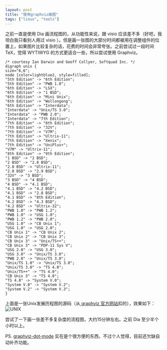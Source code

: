 ```yaml
---
layout: post
title: "使用graphviz画图"
tags: ["linux", "tools"]
---
```


之前一直是使用 Dia 画流程图的，从功能性来说，跟 visio 应该差不多（好吧，我坦白我只看别人用过 visio ）。但是画一张图的大部分时间都被用在调整组件的位置上，如果图片比较复杂的话，花费的时间会非常夸张。之前尝试过一段时间 TeX，觉得 WYTIWYG 的方式更适合一些，所以尝试使用 Graphviz。

<!-- more -->

```
/* courtesy Ian Darwin and Geoff Collyer, Softquad Inc. */
digraph unix {
size="6,6";
node [color=lightblue2, style=filled];
"5th Edition" -> "6th Edition";
"5th Edition" -> "PWB 1.0";
"6th Edition" -> "LSX";
"6th Edition" -> "1 BSD";
"6th Edition" -> "Mini Unix";
"6th Edition" -> "Wollongong";
"6th Edition" -> "Interdata";
"Interdata" -> "Unix/TS 3.0";
"Interdata" -> "PWB 2.0";
"Interdata" -> "7th Edition";
"7th Edition" -> "8th Edition";
"7th Edition" -> "32V";
"7th Edition" -> "V7M";
"7th Edition" -> "Ultrix-11";
"7th Edition" -> "Xenix";
"7th Edition" -> "UniPlus+";
"V7M" -> "Ultrix-11";
"8th Edition" -> "9th Edition";
"1 BSD" -> "2 BSD";
"2 BSD" -> "2.8 BSD";
"2.8 BSD" -> "Ultrix-11";
"2.8 BSD" -> "2.9 BSD";
"32V" -> "3 BSD";
"3 BSD" -> "4 BSD";
"4 BSD" -> "4.1 BSD";
"4.1 BSD" -> "4.2 BSD";
"4.1 BSD" -> "2.8 BSD";
"4.1 BSD" -> "8th Edition";
"4.2 BSD" -> "4.3 BSD";
"4.2 BSD" -> "Ultrix-32";
"PWB 1.0" -> "PWB 1.2";
"PWB 1.0" -> "USG 1.0";
"PWB 1.2" -> "PWB 2.0";
"USG 1.0" -> "CB Unix 1";
"USG 1.0" -> "USG 2.0";
"CB Unix 1" -> "CB Unix 2";
"CB Unix 2" -> "CB Unix 3";
"CB Unix 3" -> "Unix/TS++";
"CB Unix 3" -> "PDP-11 Sys V";
"USG 2.0" -> "USG 3.0";
"USG 3.0" -> "Unix/TS 3.0";
"PWB 2.0" -> "Unix/TS 3.0";
"Unix/TS 1.0" -> "Unix/TS 3.0";
"Unix/TS 3.0" -> "TS 4.0";
"Unix/TS++" -> "TS 4.0";
"CB Unix 3" -> "TS 4.0";
"TS 4.0" -> "System V.0";
"System V.0" -> "System V.2";
"System V.2" -> "System V.3";
}
```

上面是一张Unix发展历程图的源码（从[ graphviz 官方网站](http://www.graphviz.org)扣的），效果如下：
![UNIX](http://www.graphviz.org/Gallery/directed/unix.png)

尝试了一下画一张差不多复杂度的流程图，大约15分钟左右。之前 Dia 至少半个小时以上。

PS. [graphviz-dot-mode](http://users.skynet.be/ppareit/projects/graphviz-dot-mode/graphviz-dot-mode.html) 实在是个很方便的东西，不过个人觉得，目前还欠缺自动补齐功能。
